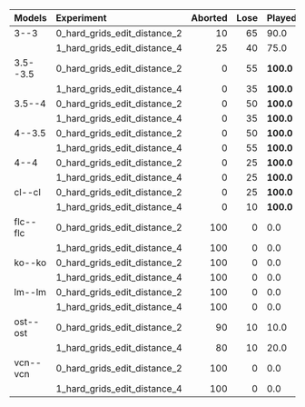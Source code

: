 | Models   | Experiment                   |   Aborted |   Lose | Played    | Success   |
|:---------|:-----------------------------|----------:|-------:|:----------|:----------|
| 3--3     | 0_hard_grids_edit_distance_2 |        10 |     65 | 90.0      | 25.0      |
|          | 1_hard_grids_edit_distance_4 |        25 |     40 | 75.0      | 35.0      |
| 3.5--3.5 | 0_hard_grids_edit_distance_2 |         0 |     55 | **100.0** | 45.0      |
|          | 1_hard_grids_edit_distance_4 |         0 |     35 | **100.0** | 65.0      |
| 3.5--4   | 0_hard_grids_edit_distance_2 |         0 |     50 | **100.0** | 50.0      |
|          | 1_hard_grids_edit_distance_4 |         0 |     35 | **100.0** | 65.0      |
| 4--3.5   | 0_hard_grids_edit_distance_2 |         0 |     50 | **100.0** | 50.0      |
|          | 1_hard_grids_edit_distance_4 |         0 |     55 | **100.0** | 45.0      |
| 4--4     | 0_hard_grids_edit_distance_2 |         0 |     25 | **100.0** | **75.0**  |
|          | 1_hard_grids_edit_distance_4 |         0 |     25 | **100.0** | 75.0      |
| cl--cl   | 0_hard_grids_edit_distance_2 |         0 |     25 | **100.0** | **75.0**  |
|          | 1_hard_grids_edit_distance_4 |         0 |     10 | **100.0** | **90.0**  |
| flc--flc | 0_hard_grids_edit_distance_2 |       100 |      0 | 0.0       | 0.0       |
|          | 1_hard_grids_edit_distance_4 |       100 |      0 | 0.0       | 0.0       |
| ko--ko   | 0_hard_grids_edit_distance_2 |       100 |      0 | 0.0       | 0.0       |
|          | 1_hard_grids_edit_distance_4 |       100 |      0 | 0.0       | 0.0       |
| lm--lm   | 0_hard_grids_edit_distance_2 |       100 |      0 | 0.0       | 0.0       |
|          | 1_hard_grids_edit_distance_4 |       100 |      0 | 0.0       | 0.0       |
| ost--ost | 0_hard_grids_edit_distance_2 |        90 |     10 | 10.0      | 0.0       |
|          | 1_hard_grids_edit_distance_4 |        80 |     10 | 20.0      | 10.0      |
| vcn--vcn | 0_hard_grids_edit_distance_2 |       100 |      0 | 0.0       | 0.0       |
|          | 1_hard_grids_edit_distance_4 |       100 |      0 | 0.0       | 0.0       |